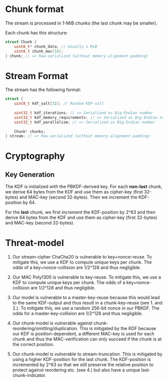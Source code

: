 # Chunk format
The stream is processed in 1-MiB chunks (the last chunk may be smaller).

Each chunk has this structure:
```c
struct Chunk {
	uint8_t* chunk_data; // Usually 1 MiB
	uint8_t chunk_mac[16];
} chunk; // => Raw-serialized (without memory-alignment-padding)
```


# Stream Format
The stream has the following format:
```c
struct {
	uint8_t kdf_salt[32]; // Random KDF-salt
	
	uint32_t kdf_iterations; // => Serialized as Big-Endian number
	uint32_t kdf_memory_requirements; // => Serialized as Big-Endian number
	uint32_t kdf_parallelism; // => Serialized as Big-Endian number
	
	Chunk* chunks;
} stream; // => Raw-serialized (without memory-alignment-padding)
```


# Cryptography
## Key Generation
The KDF is initialized with the PBKDF-derived key. For each __non-last__ chunk, we derive 64 bytes from the KDF and use
them as cipher-key (first 32-bytes) and MAC-key (second 32-bytes). Then we increment the KDF-position by 64.

For the __last__ chunk, we first _increment_ the KDF-position by 2^63 and then derive 64 bytes from the KDF and use them
as cipher-key (first 32-bytes) and MAC-key (second 32-bytes).


# Threat-model
 1. Our stream-cipher ChaCha20 is vulnerable to key+nonce-reuse. To mitigate this, we use a KDF to compute unique keys
    per chunk. The odds of a key+nonce-collision are 1/2^128 and thus negligible.
 
 2. Our MAC Poly1305 is vulnerable to key-reuse. To mitigate this, we use a KDF to compute unique keys per chunk. The
    odds of a key+nonce-collision are 1/2^128 and thus negligible.
   
 3. Our model is vulnerable to a master-key-reuse because this would lead to the same KDF-output and thus result in a
    chunk-key-reuse (see 1. and 2.). To mitigate this, we use a random 256-bit nonce in our PBKDF. The odds for a 
    master-key-collision are 1/2^128 and thus negligible.
    
 4. Our chunk-model is vulnerable against chunk-reordering/omitting/duplication. This is mitigated by the KDF because
    our KDF is position-dependent, a different MAC-key is used for each chunk and thus the MAC-verification can only
    succeed if the chunk is at the correct position.
    
 5. Our chunk-model is vulnerable to stream-truncation. This is mitigated by using a higher KDF-position for the last
    chunk. The KDF-position is incremented by 2^63 so that we still preserve the relative position to protect against
    reordering etc. (see 4.) but also have a unique last-chunk-indicator.